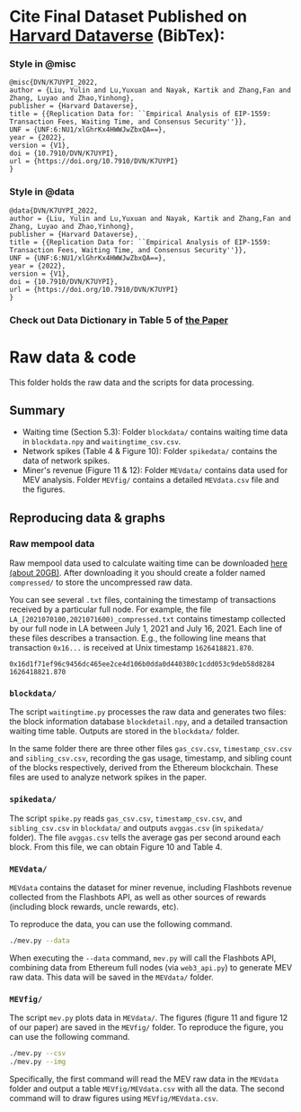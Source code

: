 # Cite Final Dataset Published on [Harvard Dataverse](https://doi.org/10.7910/DVN/K7UYPI) (BibTex):
### Style in @misc

```
@misc{DVN/K7UYPI_2022,
author = {Liu, Yulin and Lu,Yuxuan and Nayak, Kartik and Zhang,Fan and Zhang, Luyao and Zhao,Yinhong},
publisher = {Harvard Dataverse},
title = {{Replication Data for: ``Empirical Analysis of EIP-1559: Transaction Fees, Waiting Time, and Consensus Security''}},
UNF = {UNF:6:NU1/xlGhrKx4HWWJwZbxQA==},
year = {2022},
version = {V1},
doi = {10.7910/DVN/K7UYPI},
url = {https://doi.org/10.7910/DVN/K7UYPI}
}
```

### Style in @data

```
@data{DVN/K7UYPI_2022,
author = {Liu, Yulin and Lu,Yuxuan and Nayak, Kartik and Zhang,Fan and Zhang, Luyao and Zhao,Yinhong},
publisher = {Harvard Dataverse},
title = {{Replication Data for: ``Empirical Analysis of EIP-1559: Transaction Fees, Waiting Time, and Consensus Security''}},
UNF = {UNF:6:NU1/xlGhrKx4HWWJwZbxQA==},
year = {2022},
version = {V1},
doi = {10.7910/DVN/K7UYPI},
url = {https://doi.org/10.7910/DVN/K7UYPI}
}
```

### Check out Data Dictionary in Table 5 of [the Paper]()




# Raw data & code

This folder holds the raw data and the scripts for data processing.

## Summary

- Waiting time (Section 5.3): Folder `blockdata/` contains waiting time data in `blockdata.npy` and `waitingtime_csv.csv`.
- Network spikes (Table 4 & Figure 10): Folder `spikedata/` contains the data of network spikes.
- Miner's revenue (Figure 11 & 12): Folder `MEVdata/` contains data used for MEV analysis. Folder `MEVfig/` contains a detailed `MEVdata.csv` file and the figures.

## Reproducing data & graphs

### Raw mempool data

Raw mempool data used to calculate waiting time can be downloaded [here (about 20GB)](https://eip-1559-waiting-time-data.s3.us-west-002.backblazeb2.com/rawdata.tar.gz). After downloading it you should create a folder named `compressed/` to store the uncompressed raw data.

You can see several ``.txt`` files, containing the timestamp of transactions received by a particular full node. For example, the file ``LA_[2021070100,2021071600)_compressed.txt`` contains timestamp collected by our full node in LA between July 1, 2021 and July 16, 2021. Each line of these files describes a transaction. E.g., the following line means that transaction ``0x16...`` is received at Unix timestamp ``1626418821.870``.

```
0x16d1f71ef96c9456dc465ee2ce4d106b0dda0d440380c1cdd053c9deb58d8284 1626418821.870
```


### `blockdata/`

The script ``waitingtime.py`` processes the raw data and generates two files: the block information database `blockdetail.npy`, and a detailed transaction waiting time table. Outputs are stored in the `blockdata/` folder.

In the same folder there are three other files `gas_csv.csv`, `timestamp_csv.csv` and `sibling_csv.csv`, recording the gas usage, timestamp, and sibling count of the blocks respectively, derived from the Ethereum blockchain. These files are used to analyze network spikes in the paper.

### `spikedata/`

The script `spike.py` reads  `gas_csv.csv`, `timestamp_csv.csv`, and `sibling_csv.csv` in `blockdata/` and outputs `avggas.csv` (in `spikedata/` folder). The file `avggas.csv` tells the average gas per second around each block. From this file, we can obtain Figure 10 and Table 4.

### ``MEVdata/``

`MEVdata` contains the dataset for miner revenue, including Flashbots revenue collected from the Flashbots API, as well as other sources of rewards (including block rewards, uncle rewards, etc).

To reproduce the data, you can use the following command.

```bash
./mev.py --data
```

When executing the `--data` command, `mev.py` will call the Flashbots API, combining data from Ethereum full nodes (via `web3_api.py`) to generate MEV raw data. This data will be saved in the `MEVdata/` folder.

### ``MEVfig/``

The script ``mev.py`` plots data in ``MEVdata/``. The figures (figure 11 and figure 12 of our paper) are saved in the ``MEVfig/`` folder. To reproduce the figure, you can use the following command.

```bash
./mev.py --csv
./mev.py --img
```

Specifically, the first command will read the MEV raw data in the `MEVdata` folder and output a table `MEVfig/MEVdata.csv` with all the data.
The second command will to draw figures using `MEVfig/MEVdata.csv`.
